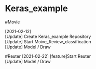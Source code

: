 # Keras_example   
      
#Movie   

[2021-02-12]   
[Update] Create Keras_example Repository   
[Update] Start Moive_Review_classification   
[Update] Model / Draw
   
   
#Reuter
[2021-02-22]
[feature]Start Reuter   
[Update] Model / Draw

